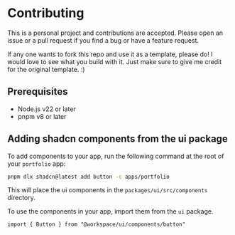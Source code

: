 # Contributing

This is a personal project and contributions are accepted. Please open an issue or a pull request if you find a bug or have a feature request.

If any one wants to fork this repo and use it as a template, please do! I would love to see what you build with it. Just make sure to give me credit for the original template. :)

## Prerequisites

- Node.js v22 or later
- pnpm v8 or later

## Adding shadcn components from the ui package

To add components to your app, run the following command at the root of your `portfolio` app:

```bash
pnpm dlx shadcn@latest add button -c apps/portfolio
```

This will place the ui components in the `packages/ui/src/components` directory.

To use the components in your app, import them from the `ui` package.

```tsx
import { Button } from "@workspace/ui/components/button"
```
